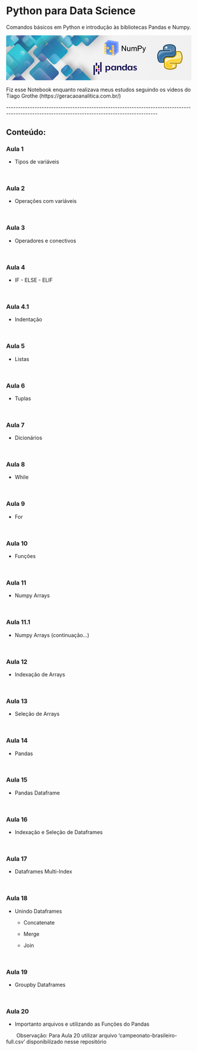 # Python para Data Science
Comandos básicos em Python e introdução às bibliotecas Pandas e Numpy.
<p align="center">
  <img src="banner2.jpg" >
</p>
<p>Fiz esse Notebook enquanto realizava meus estudos seguindo os videos do Tiago Grothe (https://geracaoanalitica.com.br/)</p>

<p>----------------------------------------------------------------------------------------------------------------------------------------------</p>

<h2>Conteúdo:</h2>

<h3><b>Aula 1</b></h3>
<ul><li>Tipos de variáveis</li></ul>
</br>
<h3><b>Aula 2</b></h3>
<ul><li>Operações com variáveis</li></ul>
</br>
<h3><b>Aula 3</b></h3>
<ul><li>Operadores e conectivos</li></ul>
</br>
<h3><b>Aula 4</b></h3>
<ul><li>IF - ELSE - ELIF</li></ul>
</br>
<h3><b>Aula 4.1</b></h3>
<ul><li>Indentação</li></ul>
</br>
<h3><b>Aula 5</b></h3>
<ul><li>Listas</li></ul>
</br>
<h3><b>Aula 6</b></h3>
<ul><li>Tuplas</li></ul>
</br>
<h3><b>Aula 7</b></h3>
<ul><li>Dicionários</li></ul>
</br>
<h3><b>Aula 8</b></h3>
<ul><li>While</li></ul>
</br>
<h3><b>Aula 9</b></h3>
<ul><li>For</li></ul>
</br>
<h3><b>Aula 10</b></h3>
<ul><li>Funções</li></ul>
</br>
<h3><b>Aula 11</b></h3>
<ul><li>Numpy Arrays</li></ul>
</br>
<h3><b>Aula 11.1</b></h3>
<ul><li>Numpy Arrays (continuação...)</li></ul>
</br>
<h3><b>Aula 12</b></h3>
<ul><li>Indexação de Arrays</li></ul>
</br>
<h3><b>Aula 13</b></h3>
<ul><li>Seleção de Arrays</li></ul>
</br>
<h3><b>Aula 14</b></h3>
<ul><li>Pandas</li></ul>
</br>
<h3><b>Aula 15</b></h3>
<ul><li>Pandas Dataframe</li></ul>
</br>
<h3><b>Aula 16</b></h3>
<ul><li>Indexação e Seleção de Dataframes</li></ul>
</br>
<h3><b>Aula 17</b></h3>
<ul><li>Dataframes Multi-Index</li></ul>
</br>
<h3><b>Aula 18</b></h3>
<ul><li>Unindo Dataframes</li>
    <ul><li>Concatenate</li></ul>
    <ul><li>Merge</li></ul>
    <ul><li>Join</li></ul>
</ul>
</br>
<h3><b>Aula 19</b></h3>
<ul><li>Groupby Dataframes</li></ul>
</br>
<h3><b>Aula 20</b></h3>
<ul><li>Importanto arquivos e utilizando as Funções do Pandas</li></ul>
<p>&emsp;&emsp;Observação: Para Aula 20 utilizar arquivo ‘campeonato-brasileiro-full.csv’ disponibilizado nesse repositório</p>
